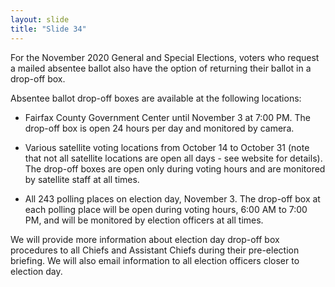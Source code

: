 ```yaml
---
layout: slide
title: "Slide 34"
---
```


For the November 2020 General and Special Elections, voters who request a mailed absentee ballot also have the option of returning their ballot in a drop-off box.

Absentee ballot drop-off boxes are available at the following locations:

- Fairfax County Government Center until November 3 at 7:00 PM. The drop-off box is open 24 hours per day and monitored by camera.

- Various satellite voting locations from October 14 to October 31 (note that not all satellite locations are open all days - see website for details). The drop-off boxes are open only during voting hours and are monitored by satellite staff at all times.

- All 243 polling places on election day, November 3. The drop-off box at each polling place will be open during voting hours, 6:00 AM to 7:00 PM, and will be monitored by election officers at all times.

We will provide more information about election day drop-off box procedures to all Chiefs and Assistant Chiefs during their pre-election briefing. We will also email information to all election officers closer to election day.